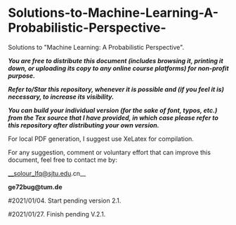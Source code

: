 # Solutions-to-Machine-Learning-A-Probabilistic-Perspective-

Solutions to "Machine Learning: A Probabilistic Perspective".

___You are free to distribute this document (includes browsing it, printing it down, or uploading its copy to any online course platforms) for non-profit purpose.___

___Refer to/Star this repository, whenever it is possible and (if you feel it is) necessary, to increase its visibility.___

___You can build your individual version (for the sake of font, typos, etc.) from the Tex source that I have provided, in which case please refer to this repository after distributing your own version.___

For local PDF generation, I suggest use XeLatex for compilation.

For any suggestion, comment or voluntary effort that can improve this document, feel free to contact me by:

__solour_lfq@sjtu.edu.cn__

__ge72bug@tum.de__

#2021/01/04.
Start pending version 2.1.

#2021/01/27.
Finish pending V.2.1.
